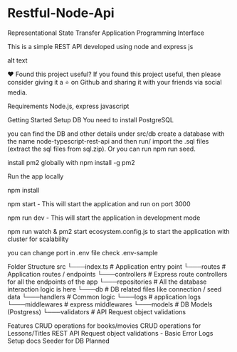 # Restful-Node-Api
Representational State Transfer Application Programming Interface

This is a simple REST API developed using node and express js

alt text

❤️ Found this project useful?
If you found this project useful, then please consider giving it a ⭐️ on Github and sharing it with your friends via social media.

Requirements
Node.js, express javascript

Getting Started
Setup DB
You need to install PostgreSQL

you can find the DB and other details under src/db create a database with the name node-typescript-rest-api and then run/ import the .sql files (extract the sql files from sql.zip). Or you can run npm run seed.

install pm2 globally with npm install -g pm2

Run the app locally

npm install

npm start - This will start the application and run on port 3000

npm run dev - This will start the application in development mode

npm run watch & pm2 start ecosystem.config.js to start the application with cluster for scalability

you can change port in .env file check .env-sample

Folder Structure
src
└───index.ts          # Application entry point
└───routes            # Application routes / endpoints
└───controllers       # Express route controllers for all the endpoints of the app
└───repositories      # All the database interaction logic is here
└───db                # DB related files like connection / seed data
└───handlers          # Common logic
└───logs              # application logs
└───middlewares       # express middlewares
└───models            # DB Models (Postgress)
└───validators        # API Request object validations

Features
CRUD operations for books/movies
CRUD operations for Lessons/Titles
REST API Request object validations - Basic
Error Logs
Setup docs
Seeder for DB
Planned
